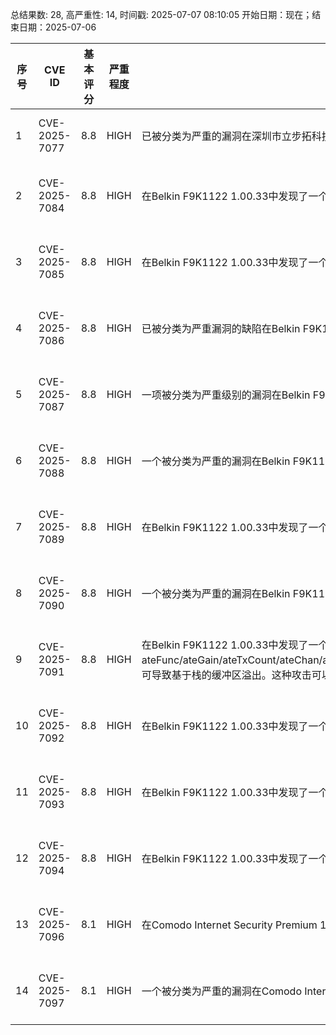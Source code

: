总结果数: 28, 高严重性: 14, 时间戳: 2025-07-07 08:10:05
开始日期：现在；结束日期：2025-07-06

| 序号 | CVE ID | 基本评分 | 严重程度 | 描述 | 参考资料 |
|-----|--------|------------|----------|-------------|------------|
| 1 | CVE-2025-7077 | 8.8  | HIGH | 已被分类为严重的漏洞在深圳市立步拓科技LBT-T300-T310版本高达2.2.3.6中被发现。这影响了/appy.cgi文件中的config_3g_para函数。通过操纵username_3g/password_3g参数会导致缓冲区溢出。可以远程发起攻击。该漏洞利用已经被公开，可能会被使用。其他参数也可能受到影响。供应商早在披露时就被联系过，但没有任何回应。 | [1]https://github.com/FLY200503/IoT-vul/tree/master/LBT-T300<br>[2]https://vuldb.com/?ctiid.314991<br>[3]https://vuldb.com/?id.314991<br>[4]https://vuldb.com/?submit.603012 |
| 2 | CVE-2025-7084 | 8.8  | HIGH | 在Belkin F9K1122 1.00.33中发现了一个漏洞，该漏洞被声明为严重级别。此漏洞影响组件webs中的文件/goform/formWpsStart的函数formWpsStart。通过操纵参数pinCode会导致基于栈的缓冲区溢出。攻击可以从远程发起。该漏洞的利用细节已经公开，并可能被使用。供应商早在披露前就已经被联系，但没有做出任何回应。 | [1]https://github.com/wudipjq/my_vuln/blob/main/Belkin/vuln_4/4.md<br>[2]https://github.com/wudipjq/my_vuln/blob/main/Belkin/vuln_4/4.md#poc<br>[3]https://vuldb.com/?ctiid.314998<br>[4]https://vuldb.com/?id.314998<br>[5]https://vuldb.com/?submit.603674 |
| 3 | CVE-2025-7085 | 8.8  | HIGH | 在Belkin F9K1122 1.00.33中发现了一个漏洞，被评为严重级别。该问题影响了组件webs中的文件/goform/formiNICWpsStart的函数formiNICWpsStart。通过操纵参数pinCode可导致基于栈的缓冲区溢出。攻击可能从远程发起。该漏洞的利用方法已经公开，并可能被使用。供应商早在披露时就被联系过，但没有做出任何回应。 | [1]https://github.com/wudipjq/my_vuln/blob/main/Belkin/vuln_5/5.md<br>[2]https://github.com/wudipjq/my_vuln/blob/main/Belkin/vuln_5/5.md#poc<br>[3]https://vuldb.com/?ctiid.314999<br>[4]https://vuldb.com/?id.314999<br>[5]https://vuldb.com/?submit.603694 |
| 4 | CVE-2025-7086 | 8.8  | HIGH | 已被分类为严重漏洞的缺陷在Belkin F9K1122 1.00.33中被发现。受影响的是组件webs中的文件/goform/formPPTPSetup的函数formPPTPSetup。对参数pptpUserName的操作会导致基于栈的缓冲区溢出。可以远程发起攻击。该漏洞利用已经被公开，可能会被使用。供应商早在披露时就被联系过，但没有任何回应。 | [1]https://github.com/wudipjq/my_vuln/blob/main/Belkin/vuln_6/6.md<br>[2]https://github.com/wudipjq/my_vuln/blob/main/Belkin/vuln_6/6.md#poc<br>[3]https://vuldb.com/?ctiid.315000<br>[4]https://vuldb.com/?id.315000<br>[5]https://vuldb.com/?submit.603695 |
| 5 | CVE-2025-7087 | 8.8  | HIGH | 一项被分类为严重级别的漏洞在Belkin F9K1122 1.00.33中被发现。受此漏洞影响的是组件webs中的文件/goform/formL2TPSetup的函数formL2TPSetup。通过操纵参数L2TPUserName可以导致基于栈的缓冲区溢出。攻击可以从远程发起。该漏洞利用已经被公开，并可能被使用。供应商早在披露前就被联系过，但没有任何回应。 | [1]https://github.com/wudipjq/my_vuln/blob/main/Belkin/vuln_7/7.md<br>[2]https://github.com/wudipjq/my_vuln/blob/main/Belkin/vuln_7/7.md#poc<br>[3]https://vuldb.com/?ctiid.315001<br>[4]https://vuldb.com/?id.315001<br>[5]https://vuldb.com/?submit.603696 |
| 6 | CVE-2025-7088 | 8.8  | HIGH | 一个被分类为严重的漏洞在Belkin F9K1122 1.00.33中被发现。该漏洞影响webs组件中的/goform/formPPPoESetup文件的formPPPoESetup函数。通过操纵pppUserName参数可导致基于栈的缓冲区溢出。可以远程发起攻击。此漏洞利用已被公开，并可能被使用。供应商早在披露前就被联系，但没有做出任何回应。 | [1]https://github.com/wudipjq/my_vuln/blob/main/Belkin/vuln_8/8.md<br>[2]https://github.com/wudipjq/my_vuln/blob/main/Belkin/vuln_8/8.md#poc<br>[3]https://vuldb.com/?ctiid.315003<br>[4]https://vuldb.com/?id.315003<br>[5]https://vuldb.com/?submit.603697 |
| 7 | CVE-2025-7089 | 8.8  | HIGH | 在Belkin F9K1122 1.00.33中发现了一个被分类为严重的漏洞。该问题影响组件webs中的/goform/formWanTcpipSetup文件的formWanTcpipSetup函数。通过操纵pppUserName参数，可导致基于栈的缓冲区溢出。攻击可能从远程发起。该漏洞的利用细节已经公开，并可能被使用。供应商早在披露前就被联系过，但没有做出任何回应。 | [1]https://github.com/wudipjq/my_vuln/blob/main/Belkin/vuln_9/9.md<br>[2]https://github.com/wudipjq/my_vuln/blob/main/Belkin/vuln_9/9.md#poc<br>[3]https://vuldb.com/?ctiid.315005<br>[4]https://vuldb.com/?id.315005<br>[5]https://vuldb.com/?submit.603698 |
| 8 | CVE-2025-7090 | 8.8  | HIGH | 一个被分类为严重的漏洞在Belkin F9K1122 1.00.33中被发现。受此问题影响的是组件webs中的文件/goform/formConnectionSetting的函数formConnectionSetting。通过操纵参数max_Conn/timeOut会导致基于栈的缓冲区溢出。攻击可以从远程发起。该漏洞利用已经被公开，并可能被使用。供应商早在披露前就被联系过，但没有任何回应。 | [1]https://github.com/wudipjq/my_vuln/blob/main/Belkin/vuln_10/10.md<br>[2]https://github.com/wudipjq/my_vuln/blob/main/Belkin/vuln_10/10.md#poc<br>[3]https://vuldb.com/?ctiid.315002<br>[4]https://vuldb.com/?id.315002<br>[5]https://vuldb.com/?submit.603699 |
| 9 | CVE-2025-7091 | 8.8  | HIGH | 在Belkin F9K1122 1.00.33中发现了一个漏洞，该漏洞被分类为严重级别。受影响的是组件webs中的文件/goform/formWlanMP的函数formWlanMP。通过操纵参数ateFunc/ateGain/ateTxCount/ateChan/ateRate/ateMacID/e2pTxPower1/e2pTxPower2/e2pTxPower3/e2pTxPower4/e2pTxPower5/e2pTxPower6/e2pTxPower7/e2pTx2Power1/e2pTx2Power2/e2pTx2Power3/e2pTx2Power4/e2pTx2Power5/e2pTx2Power6/e2pTx2Power7/ateTxFreqOffset/ateMode/ateBW/ateAntenna/e2pTxFreqOffset/e2pTxPwDeltaB/e2pTxPwDeltaG/e2pTxPwDeltaMix/e2pTxPwDeltaN/readE2P，可导致基于栈的缓冲区溢出。这种攻击可以远程发起。该漏洞利用已被公开，并可能被使用。供应商早在披露前就被联系过，但没有做出任何回应。 | [1]https://github.com/wudipjq/my_vuln/blob/main/Belkin/vuln_11/11.md<br>[2]https://github.com/wudipjq/my_vuln/blob/main/Belkin/vuln_11/11.md#poc<br>[3]https://vuldb.com/?ctiid.315006<br>[4]https://vuldb.com/?id.315006<br>[5]https://vuldb.com/?submit.603700 |
| 10 | CVE-2025-7092 | 8.8  | HIGH | 在Belkin F9K1122 1.00.33中发现了一个被分类为严重的漏洞。此漏洞影响组件webs中的文件/goform/formWlanSetupWPS的函数formWlanSetupWPS。通过操纵参数wps_enrolee_pin/webpage，可导致基于栈的缓冲区溢出。攻击可以远程发起。该漏洞利用已被公开，并可能被使用。供应商早在披露前就被联系过，但没有做出任何回应。 | [1]https://github.com/wudipjq/my_vuln/blob/main/Belkin/vuln_12/12.md<br>[2]https://github.com/wudipjq/my_vuln/blob/main/Belkin/vuln_12/12.md#poc<br>[3]https://vuldb.com/?ctiid.315004<br>[4]https://vuldb.com/?id.315004<br>[5]https://vuldb.com/?submit.603701 |
| 11 | CVE-2025-7093 | 8.8  | HIGH | 在Belkin F9K1122 1.00.33中发现了一个漏洞，该漏洞被宣布为严重级别。受影响的是组件webs中的文件/goform/formSetLanguage的函数formSetLanguage。通过操纵参数webpage会导致基于栈的缓冲区溢出。攻击可以远程发起。该漏洞利用已被公开，可能会被使用。供应商早在披露时就被联系过，但没有任何回应。 | [1]https://github.com/wudipjq/my_vuln/blob/main/Belkin/vuln_13/13.md<br>[2]https://github.com/wudipjq/my_vuln/blob/main/Belkin/vuln_13/13.md#poc<br>[3]https://vuldb.com/?ctiid.315007<br>[4]https://vuldb.com/?id.315007<br>[5]https://vuldb.com/?submit.603710 |
| 12 | CVE-2025-7094 | 8.8  | HIGH | 在Belkin F9K1122 1.00.33中发现了一个漏洞，被评为严重级别。该问题影响了组件webs中的文件/goform/formBSSetSitesurvey的函数formBSSetSitesurvey。通过操纵参数submit-url-ok可导致基于栈的缓冲区溢出。攻击可以从远程发起。该漏洞利用已被公开，并可能被使用。供应商早在披露时就被联系过，但没有做出任何回应。 | [1]https://github.com/wudipjq/my_vuln/blob/main/Belkin/vuln_14/14.md<br>[2]https://github.com/wudipjq/my_vuln/blob/main/Belkin/vuln_14/14.md#poc<br>[3]https://vuldb.com/?ctiid.315008<br>[4]https://vuldb.com/?id.315008<br>[5]https://vuldb.com/?submit.603711 |
| 13 | CVE-2025-7096 | 8.1  | HIGH | 在Comodo Internet Security Premium 12.3.4.8162中发现了一个被分类为严重的漏洞。此漏洞影响组件Manifest文件处理程序中的cis_update_x64.xml文件的未知代码。该操作导致完整性检查值验证不当。攻击可以远程发起。攻击的复杂性相当高。利用这个漏洞似乎比较困难。该漏洞已被公开披露，并可能被利用。供应商在早期就被通知了这一披露，但没有做出任何回应。 | [1]https://drive.google.com/file/d/1qnWarYsTSc5_sV6o8ULv0LBvGfKKXPxn/view?usp=sharing<br>[2]https://vuldb.com/?ctiid.315010<br>[3]https://vuldb.com/?id.315010<br>[4]https://vuldb.com/?submit.603713 |
| 14 | CVE-2025-7097 | 8.1  | HIGH | 一个被分类为严重的漏洞在Comodo Internet Security Premium 12.3.4.8162中被发现。此问题影响了组件Manifest文件处理器中的cis_update_x64.xml文件的某些未知处理过程。通过操纵参数binary/params可导致操作系统命令注入。攻击可以从远程发起。攻击的复杂性相当高。已知利用该漏洞进行攻击是比较困难的。该漏洞已被公开披露，并可能已被使用。供应商早在披露时就被联系过，但没有做出任何回应。 | [1]https://drive.google.com/file/d/1qnWarYsTSc5_sV6o8ULv0LBvGfKKXPxn/view?usp=sharing<br>[2]https://vuldb.com/?ctiid.315011<br>[3]https://vuldb.com/?id.315011<br>[4]https://vuldb.com/?submit.603714 |